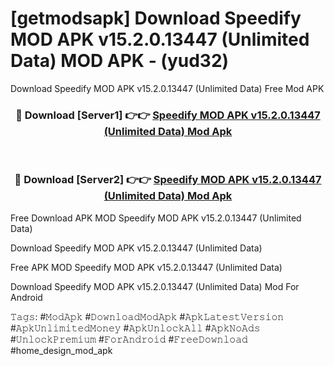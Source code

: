 # [getmodsapk] Download Speedify MOD APK v15.2.0.13447 (Unlimited Data) MOD APK - (yud32)
Download Speedify MOD APK v15.2.0.13447 (Unlimited Data) Free Mod APK

<div align="center">
<h3>🔴 Download [Server1] 👉👉 <a href="https://apk-comot.site?title=Speedify_MOD_APK_v15.2.0.13447_(Unlimited_Data)">Speedify MOD APK v15.2.0.13447 (Unlimited Data) Mod Apk</a></h3><br>

<h3>🔴 Download [Server2] 👉👉 <a href="https://apk-comot.site?title=Speedify_MOD_APK_v15.2.0.13447_(Unlimited_Data)">Speedify MOD APK v15.2.0.13447 (Unlimited Data) Mod Apk</a></h3>
</div>


Free Download APK MOD Speedify MOD APK v15.2.0.13447 (Unlimited Data)

Download Speedify MOD APK v15.2.0.13447 (Unlimited Data) 

Free APK MOD Speedify MOD APK v15.2.0.13447 (Unlimited Data) 

Download Speedify MOD APK v15.2.0.13447 (Unlimited Data) Mod For Android

𝚃𝚊𝚐𝚜: #𝙼𝚘𝚍𝙰𝚙𝚔 #𝙳𝚘𝚠𝚗𝚕𝚘𝚊𝚍𝙼𝚘𝚍𝙰𝚙𝚔 #𝙰𝚙𝚔𝙻𝚊𝚝𝚎𝚜𝚝𝚅𝚎𝚛𝚜𝚒𝚘𝚗 #𝙰𝚙𝚔𝚄𝚗𝚕𝚒𝚖𝚒𝚝𝚎𝚍𝙼𝚘𝚗𝚎𝚢 #𝙰𝚙𝚔𝚄𝚗𝚕𝚘𝚌𝚔𝙰𝚕𝚕 #𝙰𝚙𝚔𝙽𝚘𝙰𝚍𝚜 #𝚄𝚗𝚕𝚘𝚌𝚔𝙿𝚛𝚎𝚖𝚒𝚞𝚖 #𝙵𝚘𝚛𝙰𝚗𝚍𝚛𝚘𝚒𝚍 #𝙵𝚛𝚎𝚎𝙳𝚘𝚠𝚗𝚕𝚘𝚊𝚍 #home_design_mod_apk